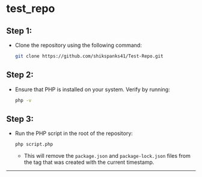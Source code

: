 # test_repo

## Step 1:
- Clone the repository using the following command:
  ```bash
  git clone https://github.com/shikspanks41/Test-Repo.git
  ```

## Step 2:
- Ensure that PHP is installed on your system. Verify by running:
  ```bash
  php -v
  ```

## Step 3:
- Run the PHP script in the root of the repository:
  ```bash
  php script.php
  ```
  - This will remove the `package.json` and `package-lock.json` files from the tag that was created with the current timestamp.

--- 
